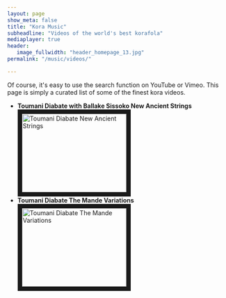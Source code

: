 ```yaml
---
layout: page
show_meta: false
title: "Kora Music"
subheadline: "Videos of the world's best korafola"
mediaplayer: true
header:
   image_fullwidth: "header_homepage_13.jpg"
permalink: "/music/videos/"

---
```

Of course, it's easy to use the search function on YouTube or Vimeo. This page is simply a curated list of some of the finest kora videos.

- **Toumani Diabate with Ballake Sissoko New Ancient Strings**
<a href="http://www.youtube.com/watch?feature=player_embedded&v=Lx7hhA0Aits
" target="_blank"><img src="http://img.youtube.com/vi/Lx7hhA0Aits/0.jpg" 
alt="Toumani Diabate New Ancient Strings" width="240" height="180" border="10" /></a>
- **Toumani Diabate The Mande Variations**
<a href="http://www.youtube.com/watch?feature=player_embedded&v=9zfAYKyDhAA
" target="_blank"><img src="http://img.youtube.com/vi/9zfAYKyDhAA/0.jpg" 
alt="Toumani Diabate The Mande Variations" width="240" height="180" border="10" /></a>
